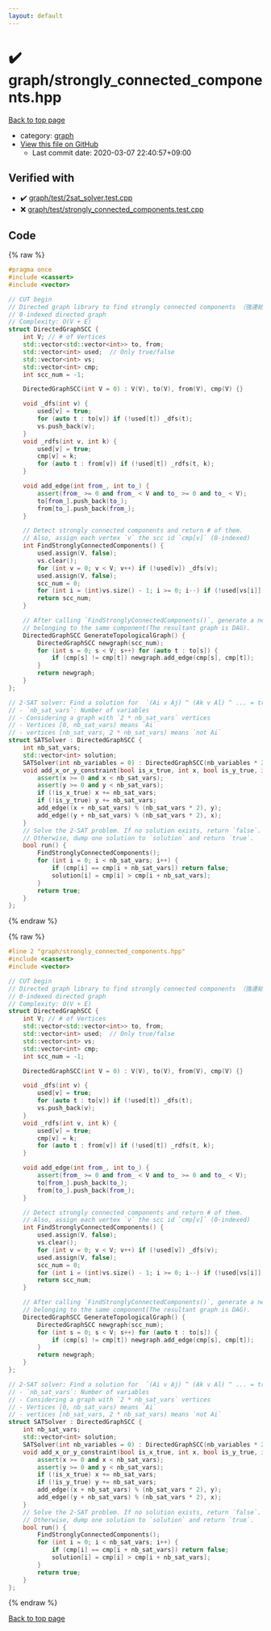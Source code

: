 ```yaml
---
layout: default
---
```


<!-- mathjax config similar to math.stackexchange -->
<script type="text/javascript" async
  src="https://cdnjs.cloudflare.com/ajax/libs/mathjax/2.7.5/MathJax.js?config=TeX-MML-AM_CHTML">
</script>
<script type="text/x-mathjax-config">
  MathJax.Hub.Config({
    TeX: { equationNumbers: { autoNumber: "AMS" }},
    tex2jax: {
      inlineMath: [ ['$','$'] ],
      processEscapes: true
    },
    "HTML-CSS": { matchFontHeight: false },
    displayAlign: "left",
    displayIndent: "2em"
  });
</script>

<script type="text/javascript" src="https://cdnjs.cloudflare.com/ajax/libs/jquery/3.4.1/jquery.min.js"></script>
<script src="https://cdn.jsdelivr.net/npm/jquery-balloon-js@1.1.2/jquery.balloon.min.js" integrity="sha256-ZEYs9VrgAeNuPvs15E39OsyOJaIkXEEt10fzxJ20+2I=" crossorigin="anonymous"></script>
<script type="text/javascript" src="../../assets/js/copy-button.js"></script>
<link rel="stylesheet" href="../../assets/css/copy-button.css" />


# :heavy_check_mark: graph/strongly_connected_components.hpp

<a href="../../index.html">Back to top page</a>

* category: <a href="../../index.html#f8b0b924ebd7046dbfa85a856e4682c8">graph</a>
* <a href="{{ site.github.repository_url }}/blob/master/graph/strongly_connected_components.hpp">View this file on GitHub</a>
    - Last commit date: 2020-03-07 22:40:57+09:00




## Verified with

* :heavy_check_mark: <a href="../../verify/graph/test/2sat_solver.test.cpp.html">graph/test/2sat_solver.test.cpp</a>
* :x: <a href="../../verify/graph/test/strongly_connected_components.test.cpp.html">graph/test/strongly_connected_components.test.cpp</a>


## Code

<a id="unbundled"></a>
{% raw %}
```cpp
#pragma once
#include <cassert>
#include <vector>

// CUT begin
// Directed graph library to find strongly connected components （強連結成分分解）
// 0-indexed directed graph
// Complexity: O(V + E)
struct DirectedGraphSCC {
    int V; // # of Vertices
    std::vector<std::vector<int>> to, from;
    std::vector<int> used;  // Only true/false
    std::vector<int> vs;
    std::vector<int> cmp;
    int scc_num = -1;

    DirectedGraphSCC(int V = 0) : V(V), to(V), from(V), cmp(V) {}

    void _dfs(int v) {
        used[v] = true;
        for (auto t : to[v]) if (!used[t]) _dfs(t);
        vs.push_back(v);
    }
    void _rdfs(int v, int k) {
        used[v] = true;
        cmp[v] = k;
        for (auto t : from[v]) if (!used[t]) _rdfs(t, k);
    }

    void add_edge(int from_, int to_) {
        assert(from_ >= 0 and from_ < V and to_ >= 0 and to_ < V);
        to[from_].push_back(to_);
        from[to_].push_back(from_);
    }

    // Detect strongly connected components and return # of them.
    // Also, assign each vertex `v` the scc id `cmp[v]` (0-indexed)
    int FindStronglyConnectedComponents() {
        used.assign(V, false);
        vs.clear();
        for (int v = 0; v < V; v++) if (!used[v]) _dfs(v);
        used.assign(V, false);
        scc_num = 0;
        for (int i = (int)vs.size() - 1; i >= 0; i--) if (!used[vs[i]]) _rdfs(vs[i], scc_num++);
        return scc_num;
    }

    // After calling `FindStronglyConnectedComponents()`, generate a new graph by uniting all vertices
    // belonging to the same component(The resultant graph is DAG).
    DirectedGraphSCC GenerateTopologicalGraph() {
        DirectedGraphSCC newgraph(scc_num);
        for (int s = 0; s < V; s++) for (auto t : to[s]) {
            if (cmp[s] != cmp[t]) newgraph.add_edge(cmp[s], cmp[t]);
        }
        return newgraph;
    }
};

// 2-SAT solver: Find a solution for  `(Ai v Aj) ^ (Ak v Al) ^ ... = true`
// - `nb_sat_vars`: Number of variables
// - Considering a graph with `2 * nb_sat_vars` vertices
// - Vertices [0, nb_sat_vars) means `Ai`
// - vertices [nb_sat_vars, 2 * nb_sat_vars) means `not Ai`
struct SATSolver : DirectedGraphSCC {
    int nb_sat_vars;
    std::vector<int> solution;
    SATSolver(int nb_variables = 0) : DirectedGraphSCC(nb_variables * 2), nb_sat_vars(nb_variables), solution(nb_sat_vars) {}
    void add_x_or_y_constraint(bool is_x_true, int x, bool is_y_true, int y) {
        assert(x >= 0 and x < nb_sat_vars);
        assert(y >= 0 and y < nb_sat_vars);
        if (!is_x_true) x += nb_sat_vars;
        if (!is_y_true) y += nb_sat_vars;
        add_edge((x + nb_sat_vars) % (nb_sat_vars * 2), y);
        add_edge((y + nb_sat_vars) % (nb_sat_vars * 2), x);
    }
    // Solve the 2-SAT problem. If no solution exists, return `false`.
    // Otherwise, dump one solution to `solution` and return `true`.
    bool run() {
        FindStronglyConnectedComponents();
        for (int i = 0; i < nb_sat_vars; i++) {
            if (cmp[i] == cmp[i + nb_sat_vars]) return false;
            solution[i] = cmp[i] > cmp[i + nb_sat_vars];
        }
        return true;
    }
};

```
{% endraw %}

<a id="bundled"></a>
{% raw %}
```cpp
#line 2 "graph/strongly_connected_components.hpp"
#include <cassert>
#include <vector>

// CUT begin
// Directed graph library to find strongly connected components （強連結成分分解）
// 0-indexed directed graph
// Complexity: O(V + E)
struct DirectedGraphSCC {
    int V; // # of Vertices
    std::vector<std::vector<int>> to, from;
    std::vector<int> used;  // Only true/false
    std::vector<int> vs;
    std::vector<int> cmp;
    int scc_num = -1;

    DirectedGraphSCC(int V = 0) : V(V), to(V), from(V), cmp(V) {}

    void _dfs(int v) {
        used[v] = true;
        for (auto t : to[v]) if (!used[t]) _dfs(t);
        vs.push_back(v);
    }
    void _rdfs(int v, int k) {
        used[v] = true;
        cmp[v] = k;
        for (auto t : from[v]) if (!used[t]) _rdfs(t, k);
    }

    void add_edge(int from_, int to_) {
        assert(from_ >= 0 and from_ < V and to_ >= 0 and to_ < V);
        to[from_].push_back(to_);
        from[to_].push_back(from_);
    }

    // Detect strongly connected components and return # of them.
    // Also, assign each vertex `v` the scc id `cmp[v]` (0-indexed)
    int FindStronglyConnectedComponents() {
        used.assign(V, false);
        vs.clear();
        for (int v = 0; v < V; v++) if (!used[v]) _dfs(v);
        used.assign(V, false);
        scc_num = 0;
        for (int i = (int)vs.size() - 1; i >= 0; i--) if (!used[vs[i]]) _rdfs(vs[i], scc_num++);
        return scc_num;
    }

    // After calling `FindStronglyConnectedComponents()`, generate a new graph by uniting all vertices
    // belonging to the same component(The resultant graph is DAG).
    DirectedGraphSCC GenerateTopologicalGraph() {
        DirectedGraphSCC newgraph(scc_num);
        for (int s = 0; s < V; s++) for (auto t : to[s]) {
            if (cmp[s] != cmp[t]) newgraph.add_edge(cmp[s], cmp[t]);
        }
        return newgraph;
    }
};

// 2-SAT solver: Find a solution for  `(Ai v Aj) ^ (Ak v Al) ^ ... = true`
// - `nb_sat_vars`: Number of variables
// - Considering a graph with `2 * nb_sat_vars` vertices
// - Vertices [0, nb_sat_vars) means `Ai`
// - vertices [nb_sat_vars, 2 * nb_sat_vars) means `not Ai`
struct SATSolver : DirectedGraphSCC {
    int nb_sat_vars;
    std::vector<int> solution;
    SATSolver(int nb_variables = 0) : DirectedGraphSCC(nb_variables * 2), nb_sat_vars(nb_variables), solution(nb_sat_vars) {}
    void add_x_or_y_constraint(bool is_x_true, int x, bool is_y_true, int y) {
        assert(x >= 0 and x < nb_sat_vars);
        assert(y >= 0 and y < nb_sat_vars);
        if (!is_x_true) x += nb_sat_vars;
        if (!is_y_true) y += nb_sat_vars;
        add_edge((x + nb_sat_vars) % (nb_sat_vars * 2), y);
        add_edge((y + nb_sat_vars) % (nb_sat_vars * 2), x);
    }
    // Solve the 2-SAT problem. If no solution exists, return `false`.
    // Otherwise, dump one solution to `solution` and return `true`.
    bool run() {
        FindStronglyConnectedComponents();
        for (int i = 0; i < nb_sat_vars; i++) {
            if (cmp[i] == cmp[i + nb_sat_vars]) return false;
            solution[i] = cmp[i] > cmp[i + nb_sat_vars];
        }
        return true;
    }
};

```
{% endraw %}

<a href="../../index.html">Back to top page</a>

